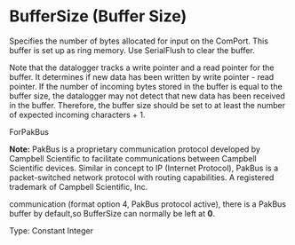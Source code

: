 # BufferSize (Buffer Size)

Specifies the number of bytes allocated for input on the ComPort. This buffer is set up as ring memory. Use SerialFlush to clear the buffer.

Note that the datalogger tracks a write pointer and a read pointer for the buffer. It determines if new data has been written by write pointer - read pointer. If the number of incoming bytes stored in the buffer is equal to the buffer size, the datalogger may not detect that new data has been received in the buffer. Therefore, the buffer size should be set to at least the number of expected incoming characters + 1.

ForPakBus

**Note:** PakBus is a proprietary communication protocol developed by Campbell Scientific to facilitate communications between Campbell Scientific devices. Similar in concept to IP (Internet Protocol), PakBus is a packet-switched network protocol with routing capabilities. A registered trademark of Campbell Scientific, Inc.

communication (format option 4, PakBus protocol active), there is a PakBus buffer by default,so BufferSize can normally be left at **0**.

Type: Constant Integer

